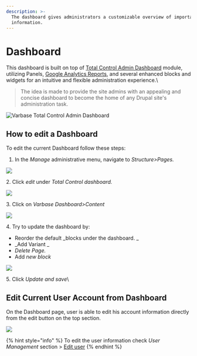 ```yaml
---
description: >-
  The dashboard gives administrators a customizable overview of important site
  information.
---
```


# Dashboard

This dashboard is built on top of [Total Control Admin Dashboard](https://www.drupal.org/project/total\_control) module, utilizing Panels, [Google Analytics Reports](https://www.drupal.org/project/google\_analytics\_reports), and several enhanced blocks and widgets for an intuitive and flexible administration experience.\


> The idea is made to provide the site admins with an appealing and concise dashboard to become the home of any Drupal site's administration task.

![Varbase Total Control Admin Dashboard](../../.gitbook/assets/varbase-total-control-admin-dashboard-imac\_0.png)

## How to edit a Dashboard

To edit the current Dashboard follow these steps:

1. In the _Manage_ administrative menu, navigate to _Structure>Pages._

![](../../.gitbook/assets/Dashboard\_test\_qa\_varbase\_8\_8\_x\_development\_13\_07\_2020.png)

2\. Click _edit_ under _Total Control dashboard._

![](<../../.gitbook/assets/Pages\_test\_qa\_varbase\_8\_8\_x\_development\_13\_07\_2020 (1).png>)

3\. Click on _Varbase Dashboard>Content_

![](../../.gitbook/assets/Content\_test\_qa\_varbase\_8\_8\_x\_development\_13\_07\_2020.png)

4\. Try to update the dashboard by:

* Reorder the default _blocks under the dashboard. _
* _Add Variant _
* _Delete Page._
* Add _new block_

![](<../../.gitbook/assets/Content\_test\_qa\_varbase\_8\_8\_x\_development\_13\_07\_2020 (1).png>)

5\. Click _Update and save_\


## Edit Current User Account from Dashboard

On the Dashboard page, user is able to edit his account information directly from the edit button on the top section.&#x20;

![](<../../.gitbook/assets/Dashboard\_test\_qa\_varbase\_8\_8\_x\_development\_13\_07\_2020 (1).png>)

{% hint style="info" %}
To edit the user information check _User Management_ section > [Edit user](../user-management/edit-user.md)
{% endhint %}
